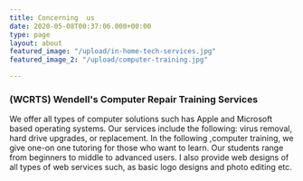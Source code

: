 ```yaml
---
title: Concerning  us
date: 2020-05-08T00:37:06.000+00:00
type: page
layout: about
featured_image: "/upload/in-home-tech-services.jpg"
featured_image_2: "/upload/computer-training.jpg"

---
```

### **(WCRTS) Wendell's Computer** **Repair** **Training** **Services**

We offer all types of computer solutions such has Apple and Microsoft based operating systems. Our services include the following: virus removal, hard drive upgrades, or replacement. In the following ,computer training, we give one-on one tutoring for those who want to learn. Our students range from beginners to middle to advanced users. I also provide web designs of all types of web services such, as basic logo designs and photo editing etc.

## 